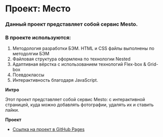 # Проект: Место

### Данный проект представляет собой сервис Mesto.

### В проекте используются:
1. Методология разработки БЭМ. HTML и CSS файлы выполнены по методолгии БЭМ
2. Файловая структура оформлена по технологии Nested
3. Адаптивная вёрстка с использованием технологий Flex-box & Grid-box
4. Псевдоклассы
5. Интерактивность благодаря JavaScript.

**Интро**

Этот проект представляет собой сервис Mesto: с интерактивной страницей, куда можно добавлять фотографии, удалять их и ставить лайки.

**Проект**

* [Ссылка на проект в GitHub Pages](https://grantoom.github.io/mesto/)